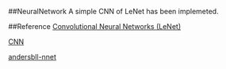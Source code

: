 ##NeuralNetwork
A simple CNN of LeNet has been implemeted.

##Reference
[Convolutional Neural Networks (LeNet)](http://deeplearning.net/tutorial/lenet.html)

[CNN](http://blog.csdn.net/abcjennifer/article/details/25912675)

[andersbll-nnet](https://github.com/andersbll/nnet)